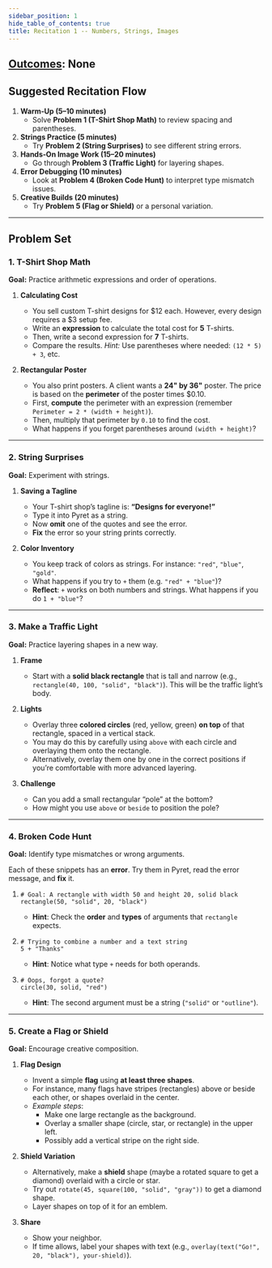 ```yaml
---
sidebar_position: 1
hide_table_of_contents: true
title: Recitation 1 -- Numbers, Strings, Images
---
```


## [Outcomes](/outcomes/): None

## **Suggested Recitation Flow**

1. **Warm‐Up (5–10 minutes)**
   - Solve **Problem 1 (T-Shirt Shop Math)** to review spacing and parentheses.
2. **Strings Practice (5 minutes)**
   - Try **Problem 2 (String Surprises)** to see different string errors.
3. **Hands‐On Image Work (15–20 minutes)**
   - Go through  **Problem 3 (Traffic Light)** for layering shapes.
4. **Error Debugging (10 minutes)**
   - Look at **Problem 4 (Broken Code Hunt)** to interpret type mismatch issues.
5. **Creative Builds (20 minutes)**
   - Try **Problem 5 (Flag or Shield)** or a personal variation.

---

## **Problem Set**

### **1. T-Shirt Shop Math**

**Goal:** Practice arithmetic expressions and order of operations.

1. **Calculating Cost**
   - You sell custom T-shirt designs for \$12 each. However, every design requires a \$3 setup fee.
   - Write an **expression** to calculate the total cost for **5** T-shirts.
   - Then, write a second expression for **7** T-shirts.
   - Compare the results.
   *Hint:* Use parentheses where needed: `(12 * 5) + 3`, etc.

2. **Rectangular Poster**
   - You also print posters. A client wants a **24" by 36"** poster. The price is based on the **perimeter** of the poster times \$0.10.
   - First, **compute** the perimeter with an expression (remember `Perimeter = 2 * (width + height)`).
   - Then, multiply that perimeter by `0.10` to find the cost.
   - What happens if you forget parentheses around `(width + height)`?

---

### **2. String Surprises**

**Goal:** Experiment with strings.

1. **Saving a Tagline**
   - Your T-shirt shop’s tagline is: **“Designs for everyone!”**
   - Type it into Pyret as a string.
   - Now **omit** one of the quotes and see the error.
   - **Fix** the error so your string prints correctly.

2. **Color Inventory**
   - You keep track of colors as strings. For instance: `"red"`, `"blue"`, `"gold"`.
   - What happens if you try to `+` them (e.g. `"red" + "blue"`)?
   - **Reflect**: `+` works on both numbers and strings. What happens if you do `1 + "blue"`? 

---

### **3. Make a Traffic Light**

**Goal:** Practice layering shapes in a new way.

1. **Frame**
   - Start with a **solid black rectangle** that is tall and narrow (e.g., `rectangle(40, 100, "solid", "black")`). This will be the traffic light’s body.

2. **Lights**
   - Overlay three **colored circles** (red, yellow, green) **on top** of that rectangle, spaced in a vertical stack.
   - You may do this by carefully using `above` with each circle and overlaying them onto the rectangle.
   - Alternatively, overlay them one by one in the correct positions if you’re comfortable with more advanced layering.

3. **Challenge**
   - Can you add a small rectangular “pole” at the bottom?
   - How might you use `above` or `beside` to position the pole?

---

### **4. Broken Code Hunt**

**Goal:** Identify type mismatches or wrong arguments.

Each of these snippets has an **error**. Try them in Pyret, read the error message, and **fix** it.

1.
   ```pyret
   # Goal: A rectangle with width 50 and height 20, solid black
   rectangle(50, "solid", 20, "black")
   ```
   - **Hint**: Check the **order** and **types** of arguments that `rectangle` expects.

2.
   ```pyret
   # Trying to combine a number and a text string
   5 + "Thanks"
   ```
   - **Hint**: Notice what type `+` needs for both operands.

3.
   ```pyret
   # Oops, forgot a quote?
   circle(30, solid, "red")
   ```
   - **Hint**: The second argument must be a string (`"solid"` or `"outline"`).

---

### **5. Create a Flag or Shield**

**Goal:** Encourage creative composition.

1. **Flag Design**
   - Invent a simple **flag** using **at least three shapes**.
   - For instance, many flags have stripes (rectangles) above or beside each other, or shapes overlaid in the center.
   - *Example steps*:
     - Make one large rectangle as the background.
     - Overlay a smaller shape (circle, star, or rectangle) in the upper left.
     - Possibly add a vertical stripe on the right side.

2. **Shield Variation**
   - Alternatively, make a **shield** shape (maybe a rotated square to get a diamond) overlaid with a circle or star.
   - Try out `rotate(45, square(100, "solid", "gray"))` to get a diamond shape.
   - Layer shapes on top of it for an emblem.

3. **Share**
   - Show your neighbor.
   - If time allows, label your shapes with text (e.g., `overlay(text("Go!", 20, "black"), your-shield)`).
